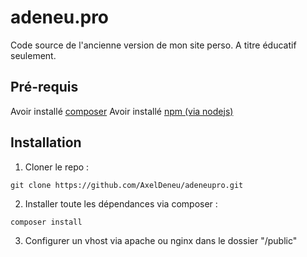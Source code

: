 # adeneu.pro
Code source de l'ancienne version de mon site perso. A titre éducatif seulement.
## Pré-requis
Avoir installé [composer](https://getcomposer.org/)
Avoir installé [npm (via nodejs)](https://nodejs.org/en/)
## Installation
1. Cloner le repo :
```
git clone https://github.com/AxelDeneu/adeneupro.git
```
2. Installer toute les dépendances via composer :
```
composer install
```
3. Configurer un vhost via apache ou nginx dans le dossier "/public"

